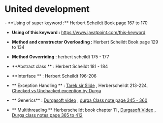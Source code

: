 <h1>United development</h1>
  - **Using of super keyword :** Herbert Scheildt Book page 167 to 170

- **Using of this keyword :**
 https://www.javatpoint.com/this-keyword

- **Method and constructor Overloading :**  Herbert Scheildt Book page 129 to 134

- **Method Ovverriding** : herbert scheildt 175 - 177

- **Abstract class ** : Herbert Scheildt 181 - 184

- **Interface **  : Herbert Scheildt 196-206

- ** Exception Handling ** : [Tarek sir Slide](https://drive.google.com/drive/folders/1n9v12xcT7KtP2gHyRlL-KvsRhqVRt2-i?usp=sharing) , Herberscheildt 213-224, [Checked vs Unchacked exception by Durga](https://www.youtube.com/watch?v=V_1IEx15QmE)

- ** Generics** : [Durgasoft video](https://www.youtube.com/watch?v=watjoMfP-3M&list=PLd3UqWTnYXOn4AAHRh5lmOXhoU0tZwTfU) , [durga Class note page 345 - 360](https://drive.google.com/file/d/1MFrGNJ8A803z-QF1WgP2OYohEtv3Vt9-/view?usp=sharing)

- ** Multithreading ** Herberscheildt book chapter 11 , [Durgasoft Video](https://www.youtube.com/watch?v=Hysb7hXp8B0&list=PLd3UqWTnYXOlHj_fVVjUIVHjD5uEy2kk4) , [Durga class notes page 365 to 412](https://drive.google.com/file/d/1MFrGNJ8A803z-QF1WgP2OYohEtv3Vt9-/view?usp=sharing)
